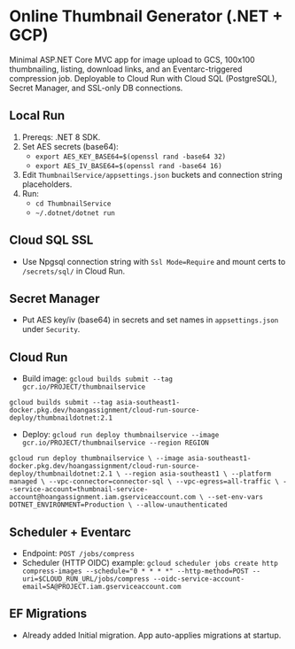 # Online Thumbnail Generator (.NET + GCP)

Minimal ASP.NET Core MVC app for image upload to GCS, 100x100 thumbnailing, listing, download links, and an Eventarc-triggered compression job. Deployable to Cloud Run with Cloud SQL (PostgreSQL), Secret Manager, and SSL-only DB connections.

## Local Run
1. Prereqs: .NET 8 SDK.
2. Set AES secrets (base64):
   - `export AES_KEY_BASE64=$(openssl rand -base64 32)`
   - `export AES_IV_BASE64=$(openssl rand -base64 16)`
3. Edit `ThumbnailService/appsettings.json` buckets and connection string placeholders.
4. Run:
   - `cd ThumbnailService`
   - `~/.dotnet/dotnet run`

## Cloud SQL SSL
- Use Npgsql connection string with `Ssl Mode=Require` and mount certs to `/secrets/sql/` in Cloud Run.

## Secret Manager
- Put AES key/iv (base64) in secrets and set names in `appsettings.json` under `Security`.

## Cloud Run
- Build image: `gcloud builds submit --tag gcr.io/PROJECT/thumbnailservice`

`gcloud builds submit --tag asia-southeast1-docker.pkg.dev/hoangassignment/cloud-run-source-deploy/thumbnaildotnet:2.1`

- Deploy: `gcloud run deploy thumbnailservice --image gcr.io/PROJECT/thumbnailservice --region REGION`

`gcloud run deploy thumbnailservice \
  --image asia-southeast1-docker.pkg.dev/hoangassignment/cloud-run-source-deploy/thumbnaildotnet:2.1 \
  --region asia-southeast1 \
  --platform managed \
  --vpc-connector=connector-sql \
  --vpc-egress=all-traffic \
  --service-account=thumbnail-service-account@hoangassignment.iam.gserviceaccount.com \
  --set-env-vars DOTNET_ENVIRONMENT=Production \
  --allow-unauthenticated`

## Scheduler + Eventarc
- Endpoint: `POST /jobs/compress`
- Scheduler (HTTP OIDC) example:
  `gcloud scheduler jobs create http compress-images --schedule="0 * * * *" --http-method=POST --uri=$CLOUD_RUN_URL/jobs/compress --oidc-service-account-email=SA@PROJECT.iam.gserviceaccount.com`

## EF Migrations
- Already added Initial migration. App auto-applies migrations at startup.
